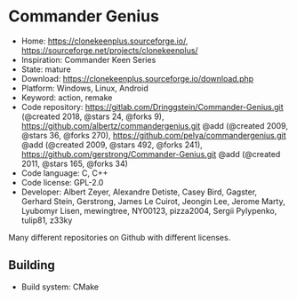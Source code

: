 # Commander Genius

- Home: https://clonekeenplus.sourceforge.io/, https://sourceforge.net/projects/clonekeenplus/
- Inspiration: Commander Keen Series
- State: mature
- Download: https://clonekeenplus.sourceforge.io/download.php
- Platform: Windows, Linux, Android
- Keyword: action, remake
- Code repository: https://gitlab.com/Dringgstein/Commander-Genius.git (@created 2018, @stars 24, @forks 9), https://github.com/albertz/commandergenius.git @add (@created 2009, @stars 36, @forks 270), https://github.com/pelya/commandergenius.git @add (@created 2009, @stars 492, @forks 241), https://github.com/gerstrong/Commander-Genius.git @add (@created 2011, @stars 165, @forks 34)
- Code language: C, C++
- Code license: GPL-2.0
- Developer: Albert Zeyer, Alexandre Detiste, Casey Bird, Gagster, Gerhard Stein, Gerstrong, James Le Cuirot, Jeongin Lee, Jerome Marty, Lyubomyr Lisen, mewingtree, NY00123, pizza2004, Sergii Pylypenko, tulip81, z33ky

Many different repositories on Github with different licenses.

## Building

- Build system: CMake
